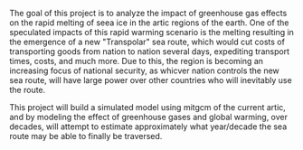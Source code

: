 The goal of this project is to analyze the impact of greenhouse gas effects on the rapid melting of seea ice in the artic regions of the earth. One of the speculated impacts of this rapid warming scenario is the melting resulting in the emergence of a new "Transpolar" sea route, which would cut costs of transporting goods from nation to nation several days, expediting transport times, costs, and much more. Due to this, the region is becoming an increasing focus of national security, as whicver nation controls the new sea route, will have large power over other countries who will inevitably use the route. 

This project will build a simulated model using mitgcm of the current artic, and by modeling the effect of greenhouse gases and global warming, over decades, will attempt to estimate approximately what year/decade the sea route may be able to finally be traversed. 
